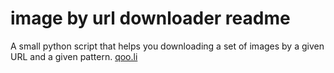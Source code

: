 # image by url downloader readme
A small python script that helps you downloading a set of images by a given URL and a given pattern.
[qoo.li](http://qoo.li)

